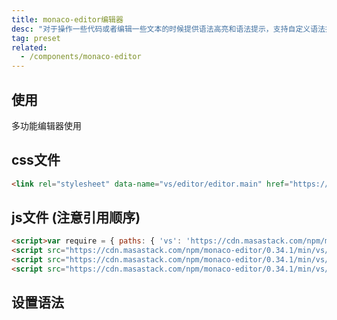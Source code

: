 ```yaml
---
title: monaco-editor编辑器
desc: "对于操作一些代码或者编辑一些文本的时候提供语法高亮和语法提示，支持自定义语法提示，支持语法动态切换，让你的编辑框更高级！"
tag: preset
related:
  - /components/monaco-editor
---
```


## 使用

多功能编辑器使用

## css文件

```html
<link rel="stylesheet" data-name="vs/editor/editor.main" href="https://cdn.masastack.com/npm/monaco-editor/0.34.1/min/vs/editor/editor.main.css">
```

## js文件 (注意引用顺序)

```html
<script>var require = { paths: { 'vs': 'https://cdn.masastack.com/npm/monaco-editor/0.34.1/min/vs' } };</script>
<script src="https://cdn.masastack.com/npm/monaco-editor/0.34.1/min/vs/loader.js"></script>
<script src="https://cdn.masastack.com/npm/monaco-editor/0.34.1/min/vs/editor/editor.main.nls.js"></script>
<script src="https://cdn.masastack.com/npm/monaco-editor/0.34.1/min/vs/editor/editor.main.js"></script>
```

<masa-example file="Examples.components.monaco_editor.Index"></masa-example>

## 设置语法

<masa-example file="Examples.components.monaco_editor.SwitchLanguage"></masa-example>